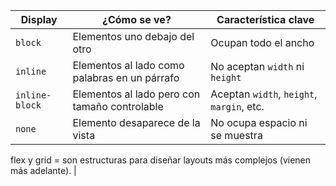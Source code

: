 | Display        | ¿Cómo se ve?                                  | Característica clave                      |
| -------------- | --------------------------------------------- | ----------------------------------------- |
| `block`        | Elementos uno debajo del otro                 | Ocupan todo el ancho                      |
| `inline`       | Elementos al lado como palabras en un párrafo | No aceptan `width` ni `height`            |
| `inline-block` | Elementos al lado pero con tamaño controlable | Aceptan `width`, `height`, `margin`, etc. |
| `none`         | Elemento desaparece de la vista               | No ocupa espacio ni se muestra         



flex y grid = son estructuras para diseñar layouts más complejos (vienen más adelante).   |
